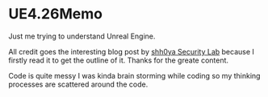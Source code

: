 # UE4.26Memo

Just me trying to understand Unreal Engine.

All credit goes the interesting blog post by [shh0ya Security Lab](https://shhoya.github.io/ue_dumper.html) because I firstly read it to get the outline of it. Thanks for the greate content.

Code is quite messy I was kinda brain storming while coding so my thinking processes are scattered around the code.
